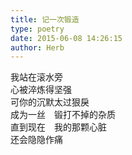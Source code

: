 ```yaml
---  
title: 记一次锻造  
type: poetry  
date: 2015-06-08 14:26:15  
author: Herb    
---  
```

我站在滚水旁  
心被淬炼得坚强  
可你的沉默太过狠戾  
成为一丝　锻打不掉的杂质  
直到现在　我的那颗心脏  
还会隐隐作痛
